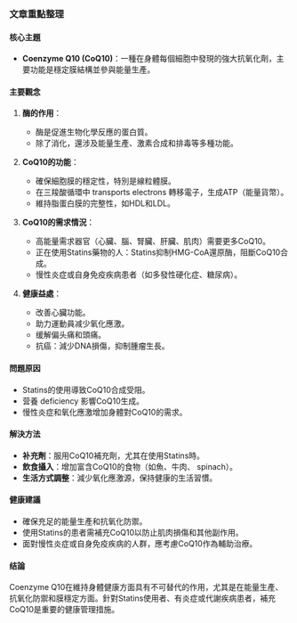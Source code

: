 ### 文章重點整理

#### 核心主題
- **Coenzyme Q10 (CoQ10)**：一種在身體每個細胞中發現的強大抗氧化劑，主要功能是穩定膜結構並參與能量生產。

#### 主要觀念
1. **酶的作用**：
   - 酶是促進生物化學反應的蛋白質。
   - 除了消化，還涉及能量生產、激素合成和排毒等多種功能。

2. **CoQ10的功能**：
   - 確保細胞膜的穩定性，特別是線粒體膜。
   - 在三羧酸循環中 transports electrons 轉移電子，生成ATP（能量貨幣）。
   - 維持脂蛋白膜的完整性，如HDL和LDL。

3. **CoQ10的需求情況**：
   - 高能量需求器官（心臟、腦、腎臟、肝臟、肌肉）需要更多CoQ10。
   - 正在使用Statins藥物的人：Statins抑制HMG-CoA還原酶，阻斷CoQ10合成。
   - 慢性炎症或自身免疫疾病患者（如多發性硬化症、糖尿病）。

4. **健康益處**：
   - 改善心臟功能。
   - 助力運動員减少氧化應激。
   - 缓解偏头痛和頭痛。
   - 抗癌：減少DNA損傷，抑制腫瘤生長。

#### 問題原因
- Statins的使用導致CoQ10合成受阻。
- 营養 deficiency 影響CoQ10生成。
- 慢性炎症和氧化應激增加身體對CoQ10的需求。

#### 解決方法
- **补充劑**：服用CoQ10補充劑，尤其在使用Statins時。
- **飲食攝入**：增加富含CoQ10的食物（如魚、牛肉、 spinach）。
- **生活方式調整**：減少氧化應激源，保持健康的生活習慣。

#### 健康建議
- 確保充足的能量生產和抗氧化防禦。
- 使用Statins的患者需補充CoQ10以防止肌肉損傷和其他副作用。
- 面對慢性炎症或自身免疫疾病的人群，應考慮CoQ10作為輔助治療。

#### 结論
Coenzyme Q10在維持身體健康方面具有不可替代的作用，尤其是在能量生產、抗氧化防禦和膜穩定方面。針對Statins使用者、有炎症或代謝疾病患者，補充CoQ10是重要的健康管理措施。